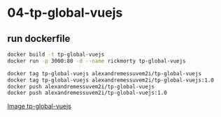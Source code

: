 # 04-tp-global-vuejs

## run dockerfile

```bash
docker build -t tp-global-vuejs
docker run -p 3000:80 -d --name rickmorty tp-global-vuejs

```

```bash
docker tag tp-global-vuejs alexandremessuvem2i/tp-global-vuejs
docker tag tp-global-vuejs alexandremessuvem2i/tp-global-vuejs:1.0
docker push alexandremessuvem2i/tp-global-vuejs
docker push alexandremessuvem2i/tp-global-vuejs:1.0
```

[Image tp-global-vuejs](https://hub.docker.com/r/alexandremessuvem2i/tp-global-vuejs)